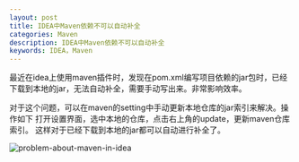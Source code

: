 ```yaml
---
layout: post
title: IDEA中Maven依赖不可以自动补全
categories: Maven
description: IDEA中Maven依赖不可以自动补全
keywords: IDEA，Maven
---
```


最近在idea上使用maven插件时，发现在pom.xml编写项目依赖的jar包时，已经下载到本地的jar，无法自动补全，需要手动写出来。非常影响效率。

对于这个问题，可以在maven的setting中手动更新本地仓库的jar索引来解决。操作如下
打开设置界面，选中本地的仓库，点击右上角的update，更新maven仓库索引。
这样对于已经下载到本地的jar都可以自动进行补全了。

![problem-about-maven-in-idea](http://i.imgur.com/1KnP6jP.png)